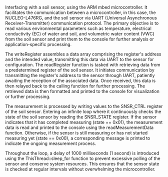 Interfacing with a soil sensor, using the ARM mbed microcontroller. It facilitates the communication between a microcontroller, in this case, the NUCLEO-L476RG, and the soil sensor via UART (Universal Asynchronous Receiver-Transmitter) communication protocol. The primary objective is to read various environmental parameters such as temperature, electrical conductivity (EC) of water and soil, and volumetric water content (VWC) from the soil sensor and print them to the console for further analysis or application-specific processing.

The writeRegister assembles a data array comprising the register's address and the intended value, transmitting this data via UART to the sensor for configuration. The readRegister function is tasked with retrieving data from a predetermined register of the soil sensor. It initiates communication by transmitting the register's address to the sensor through UART, patiently awaiting the reception of the associated data. Once received, this data is then relayed back to the calling function for further processing. The retrieved data is then formatted and printed to the console for visualization or further processing.

The measurement is processed by writing values to the SNSR_CTRL register of the soil sensor. Entering an infinite loop where it continuously checks the state of the soil sensor by reading the SNSR_STATE register. If the sensor indicates that it has completed measuring (state == 0x01), the measurement data is read and printed to the console using the readMeasurementData function. Otherwise, if the sensor is still measuring or has not started measuring yet (state == 0x00), a corresponding message is printed to indicate the ongoing measurement process.

Throughout the loop, a delay of 1000 milliseconds (1 second) is introduced using the ThisThread::sleep_for function to prevent excessive polling of the sensor and conserve system resources. This ensures that the sensor state is checked at regular intervals without overwhelming the microcontroller.
